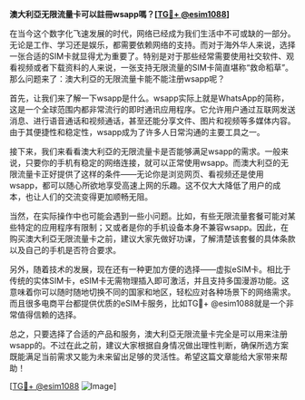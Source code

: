 **澳大利亞无限流量卡可以註冊wsapp嗎？[[TG💪+ @esim1088](https://t.me/s/esim1088)]**

在当今这个数字化飞速发展的时代，网络已经成为我们生活中不可或缺的一部分。无论是工作、学习还是娱乐，都需要依赖网络的支持。而对于海外华人来说，选择一张合适的SIM卡就显得尤为重要了。特别是对于那些经常需要使用社交软件、观看视频或者下载资料的人来说，一张支持无限流量的SIM卡简直堪称“救命稻草”。那么问题来了：澳大利亞的无限流量卡能不能注册wsapp呢？

首先，让我们来了解一下wsapp是什么。wsapp实际上就是WhatsApp的简称，这是一个全球范围内都非常流行的即时通讯应用程序。它允许用户通过互联网发送消息、进行语音通话和视频通话，甚至还能分享文件、图片和视频等多媒体内容。由于其便捷性和稳定性，wsapp成为了许多人日常沟通的主要工具之一。

接下来，我们来看看澳大利亞的无限流量卡是否能够满足wsapp的需求。一般来说，只要你的手机有稳定的网络连接，就可以正常使用wsapp。而澳大利亞的无限流量卡正好提供了这样的条件——无论你是浏览网页、看视频还是使用wsapp，都可以随心所欲地享受高速上网的乐趣。这不仅大大降低了用户的成本，也让人们的交流变得更加顺畅无阻。

当然，在实际操作中也可能会遇到一些小问题。比如，有些无限流量套餐可能对某些特定的应用程序有限制；又或者是你的手机设备本身不兼容wsapp。因此，在购买澳大利亞无限流量卡之前，建议大家先做好功课，了解清楚该套餐的具体条款以及自己的手机是否符合要求。

另外，随着技术的发展，现在还有一种更加方便的选择——虚拟eSIM卡。相比于传统的实体SIM卡，eSIM卡无需物理插入即可激活，并且支持多国漫游功能。这意味着你可以随时随地切换不同的国家和地区，轻松应对各种场景下的网络需求。而且很多电商平台都提供优质的eSIM卡服务，比如TG💪+ @esim1088就是一个非常值得信赖的选择。

总之，只要选择了合适的产品和服务，澳大利亞无限流量卡完全是可以用来注册wsapp的。不过在此之前，建议大家根据自身情况做出理性判断，确保所选方案既能满足当前需求又能为未来留出足够的灵活性。希望这篇文章能给大家带来帮助！

[[TG💪+ @esim1088](https://t.me/s/esim1088) ![Image](https://i.postimg.cc/4NQfJmqS/Snipaste-2025-05-13-00-14-12.png)]